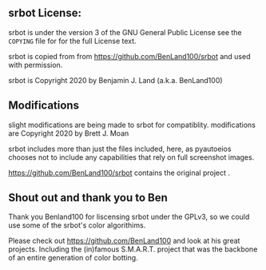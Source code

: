 ## srbot License:

srbot is under the version 3 of the GNU General Public License
see the `COPYING` file for for the full License text.

srbot is copied from from https://github.com/BenLand100/srbot and used with permission.

srbot is Copyright 2020 by Benjamin J. Land (a.k.a. BenLand100)

## Modifications

slight modifications are being made to srbot for compatiblity.
modifications are Copyright 2020 by Brett J. Moan

srbot includes more than just the files included, here, as pyautoeios chooses
not to include any capabilities that rely on full screenshot images.

https://github.com/BenLand100/srbot contains the original project .


## Shout out and thank you to Ben

Thank you Benland100 for liscensing srbot under the GPLv3, so we could use
some of the srbot's color algorithims.

Please check out https://github.com/BenLand100 and look at his great projects.
Including the (in)famous S.M.A.R.T. project that was the backbone of an entire
generation of color botting.
